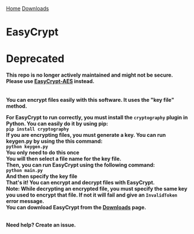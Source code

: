 <a href="https://okyanusoz.github.io/EasyCrypt/">Home</a> <a href="https://okyanusoz.github.io/EasyCrypt/downloads.html">Downloads</a>
<br>
# EasyCrypt
<h1>Deprecated</h1>
<b>This repo is no longer actively maintained and might not be secure. Please use <a href="https://github.com/okyanusoz/EasyCrypt-AES">EasyCrypt-AES</a> instead.<br><br><br>
You can encrypt files easily with this software. It uses the "key file" method.
<br>

For EasyCrypt to run correctly, you must install the <code>cryptography</code> plugin in Python. You can easily do it by using pip:
<br>
<code>pip install cryptography</code>
<br>
If you are encrypting files, you must generate a key. You can run keygen.py by using the this command:
<br>
<code>python keygen.py</code>
<br>
You only need to do this once
<br>
You will then select a file name for the key file.
<br>
Then, you can run EasyCrypt using the following command:
<br>
<code>python main.py</code>
<br>
And then specify the key file
<br>
That's it! You can encrypt and decrypt files with EasyCrypt.
<br>
<b>Note:</b> While decrypting an encrypted file, you must specify the same key you used to encrypt that file. If not it will fail and give an <code>InvalidToken</code> error message.
<br>
You can download EasyCrypt from the <a href="https://restaurantcontroller.github.io/EasyCrypt/downloads.html">Downloads</a> page.

<br>
Need help? Create an issue.
